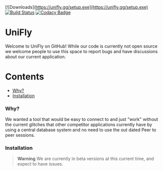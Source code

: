 [![Downloads](https://unifly.gg/setup.exe](https://unifly.gg/setup.exe)
[![Build Status](https://travis-ci.com/alichtman/shallow-backup.svg?branch=master)](https://travis-ci.com/alichtman/shallow-backup)
[![Codacy Badge](https://api.codacy.com/project/badge/Grade/1719da4d7df5455d8dbb4340c428f851)](https://www.codacy.com/app/alichtman/shallow-backup?utm_source=github.com&amp;utm_medium=referral&amp;utm_content=alichtman/shallow-backup&amp;utm_campaign=Badge_Grade)
<!-- [![Coverage Status](https://coveralls.io/repos/github/alichtman/shallow-backup/badge.svg?branch=master)](https://coveralls.io/github/alichtman/shallow-backup?branch=master) -->
# UniFly
Welcome to UniFly on GitHub!
While our code is currently not open source we welcome people to use this space to report bugs and have discussions about our current application.

Contents
========

 * [Why?](#why)
 * [Installation](#installation)
 
 ### Why?

We wanted a tool that would be easy to connect to and just "work" without the current glitches that other competitor applications currently have by using a central database system and no need to use the out dated Peer to peer sessions.

 ### Installation
 > **Warning**
 > We are currently in beta versions at this current time, and expect to have issues.
